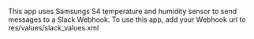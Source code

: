 This app uses Samsungs S4 temperature and humidity sensor to send messages to a Slack Webhook.
To use this app, add your Webhook url to res/values/slack_values.xml